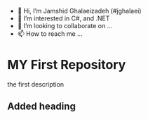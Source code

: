 - 👋 Hi, I’m Jamshid Ghalaeizadeh (#jghalaei)
- 👀 I’m interested in C#, and .NET
- 💞️ I’m looking to collaborate on ...
- 📫 How to reach me ...
# MY First Repository
the first description

## Added heading
<!---
jghalaei/jghalaei is a ✨ special ✨ repository because its `README.md` (this file) appears on your GitHub profile.
You can click the Preview link to take a look at your changes.
--->
